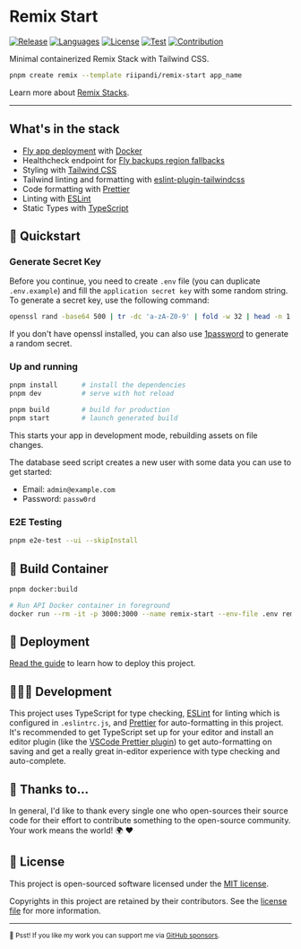 # Remix Start

[![Release](https://img.shields.io/github/v/release/riipandi/remix-start?logo=remix&color=orange)](https://github.com/riipandi/remix-start/releases)
[![Languages](https://img.shields.io/github/languages/top/riipandi/remix-start)](https://github.com/riipandi/remix-start)
[![License](https://img.shields.io/github/license/riipandi/remix-start)][mit-license]
[![Test](https://github.com/riipandi/remix-start/actions/workflows/test.yml/badge.svg)](https://github.com/riipandi/remix-start/actions/workflows/test.yml)
[![Contribution](https://img.shields.io/badge/Contributions-welcome-gray.svg)](https://github.com/riipandi/remix-start/pulse)

Minimal containerized Remix Stack with Tailwind CSS.

```sh
pnpm create remix --template riipandi/remix-start app_name
```

Learn more about [Remix Stacks](https://remix.run/stacks).

---

## What's in the stack

- [Fly app deployment](https://fly.io) with [Docker](https://www.docker.com/)
- Healthcheck endpoint for [Fly backups region fallbacks](https://fly.io/docs/reference/configuration/#services-http_checks)
- Styling with [Tailwind CSS](https://tailwindcss.com/)
- Tailwind linting and formatting with [eslint-plugin-tailwindcss](https://www.npmjs.com/package/eslint-plugin-tailwindcss)
- Code formatting with [Prettier](https://prettier.io)
- Linting with [ESLint](https://eslint.org)
- Static Types with [TypeScript](https://typescriptlang.org)

## 🏁 Quickstart

### Generate Secret Key

Before you continue, you need to create `.env` file (you can duplicate `.env.example`) and
fill the `application secret key` with some random string. To generate a secret key, use
the following command:

```sh
openssl rand -base64 500 | tr -dc 'a-zA-Z0-9' | fold -w 32 | head -n 1
```

If you don't have openssl installed, you can also use [1password](https://1password.com/password-generator)
to generate a random secret.

### Up and running

```sh
pnpm install      # install the dependencies
pnpm dev          # serve with hot reload

pnpm build        # build for production
pnpm start        # launch generated build
```

This starts your app in development mode, rebuilding assets on file changes.

The database seed script creates a new user with some data you can use to get started:

- Email: `admin@example.com`
- Password: `passw0rd`

### E2E Testing

```sh
pnpm e2e-test --ui --skipInstall
```

## 🐳 Build Container

```sh
pnpm docker:build
```

```sh
# Run API Docker container in foreground
docker run --rm -it -p 3000:3000 --name remix-start --env-file .env remix-start
```

## 🚀 Deployment

[Read the guide](./DEPLOY.md) to learn how to deploy this project.

## 🧑🏻‍💻 Development

This project uses TypeScript for type checking, [ESLint](https://eslint.org/) for linting which
is configured in `.eslintrc.js`, and [Prettier](https://prettier.io/) for auto-formatting in
this project. It's recommended to get TypeScript set up for your editor and install an editor
plugin (like the [VSCode Prettier plugin](https://s.id/vscode-prettier)) to get auto-formatting
on saving and get a really great in-editor experience with type checking and auto-complete.

## 🙏 Thanks to...

In general, I'd like to thank every single one who open-sources their source code for their
effort to contribute something to the open-source community. Your work means the world! 🌍 ❤️

## 📝 License

This project is open-sourced software licensed under the [MIT license](./LICENSE).

Copyrights in this project are retained by their contributors.
See the [license file](./LICENSE) for more information.

---

<sub>🤫 Psst! If you like my work you can support me via [GitHub sponsors](https://github.com/sponsors/riipandi).</sub>

[mit-license]: https://choosealicense.com/licenses/mit/
